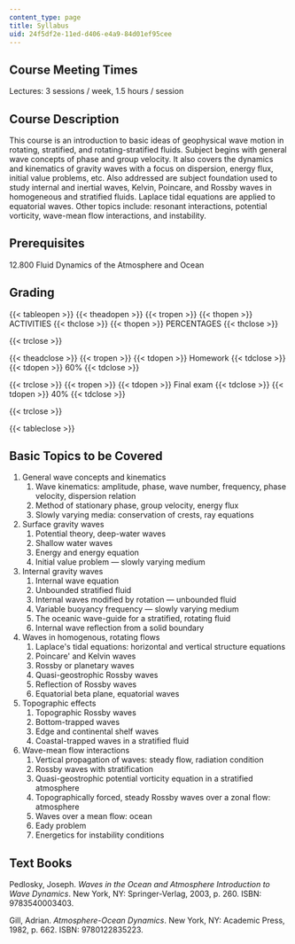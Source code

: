 ```yaml
---
content_type: page
title: Syllabus
uid: 24f5df2e-11ed-d406-e4a9-84d01ef95cee
---
```


Course Meeting Times
--------------------

Lectures: 3 sessions / week, 1.5 hours / session

Course Description
------------------

This course is an introduction to basic ideas of geophysical wave motion in rotating, stratified, and rotating-stratified fluids. Subject begins with general wave concepts of phase and group velocity. It also covers the dynamics and kinematics of gravity waves with a focus on dispersion, energy flux, initial value problems, etc. Also addressed are subject foundation used to study internal and inertial waves, Kelvin, Poincare, and Rossby waves in homogeneous and stratified fluids. Laplace tidal equations are applied to equatorial waves. Other topics include: resonant interactions, potential vorticity, wave-mean flow interactions, and instability.

Prerequisites
-------------

12.800 Fluid Dynamics of the Atmosphere and Ocean

Grading
-------

{{< tableopen >}}
{{< theadopen >}}
{{< tropen >}}
{{< thopen >}}
ACTIVITIES
{{< thclose >}}
{{< thopen >}}
PERCENTAGES
{{< thclose >}}

{{< trclose >}}

{{< theadclose >}}
{{< tropen >}}
{{< tdopen >}}
Homework
{{< tdclose >}}
{{< tdopen >}}
60%
{{< tdclose >}}

{{< trclose >}}
{{< tropen >}}
{{< tdopen >}}
Final exam
{{< tdclose >}}
{{< tdopen >}}
40%
{{< tdclose >}}

{{< trclose >}}

{{< tableclose >}}

Basic Topics to be Covered
--------------------------

1.  General wave concepts and kinematics
    1.  Wave kinematics: amplitude, phase, wave number, frequency, phase velocity, dispersion relation
    2.  Method of stationary phase, group velocity, energy flux
    3.  Slowly varying media: conservation of crests, ray equations
2.  Surface gravity waves
    1.  Potential theory, deep-water waves
    2.  Shallow water waves
    3.  Energy and energy equation
    4.  Initial value problem — slowly varying medium
3.  Internal gravity waves
    1.  Internal wave equation
    2.  Unbounded stratified fluid
    3.  Internal waves modified by rotation — unbounded fluid
    4.  Variable buoyancy frequency — slowly varying medium
    5.  The oceanic wave-guide for a stratified, rotating fluid
    6.  Internal wave reflection from a solid boundary
4.  Waves in homogenous, rotating flows
    1.  Laplace's tidal equations: horizontal and vertical structure equations
    2.  Poincare' and Kelvin waves
    3.  Rossby or planetary waves
    4.  Quasi-geostrophic Rossby waves
    5.  Reflection of Rossby waves
    6.  Equatorial beta plane, equatorial waves
5.  Topographic effects
    1.  Topographic Rossby waves
    2.  Bottom-trapped waves
    3.  Edge and continental shelf waves
    4.  Coastal-trapped waves in a stratified fluid
6.  Wave-mean flow interactions
    1.  Vertical propagation of waves: steady flow, radiation condition
    2.  Rossby waves with stratification
    3.  Quasi-geostrophic potential vorticity equation in a stratified atmosphere
    4.  Topographically forced, steady Rossby waves over a zonal flow: atmosphere
    5.  Waves over a mean flow: ocean
    6.  Eady problem
    7.  Energetics for instability conditions

Text Books
----------

Pedlosky, Joseph. _Waves in the Ocean and Atmosphere Introduction to Wave Dynamics_. New York, NY: Springer-Verlag, 2003, p. 260. ISBN: 9783540003403.

Gill, Adrian. _Atmosphere-Ocean Dynamics_. New York, NY: Academic Press, 1982, p. 662. ISBN: 9780122835223.